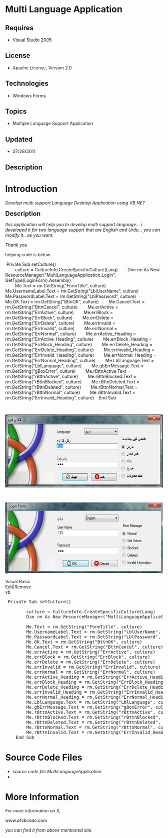 # Multi Language Application
## Requires
- Visual Studio 2005
## License
- Apache License, Version 2.0
## Technologies
- Windows Forms
## Topics
- Multiple Language Support Application
## Updated
- 07/28/2011
## Description

<h1>Introduction</h1>
<p><em>Develop multi support Language Desktop Application using VB.NET</em></p>
<p><span style="font-size:20px; font-weight:bold">Description</span></p>
<p><em>this application will help you to develop multi support language... i developed it for two language support that are English and Urdu... you can modify it.. as you want.</em></p>
<p><em>Thank you&nbsp;</em></p>
<p>helping code is below</p>
<p>&nbsp;Private Sub setCulture()<br>
&nbsp; &nbsp; &nbsp; &nbsp; culture = CultureInfo.CreateSpecificCulture(Lang)&nbsp; &nbsp; &nbsp; &nbsp; Dim rm As New ResourceManager(&quot;MultiLanguageApplication.Login&quot;, GetType(LoginForm).Assembly)<br>
&nbsp; &nbsp; &nbsp; &nbsp; Me.Text = rm.GetString(&quot;FormTitle&quot;, culture)&nbsp; &nbsp; &nbsp; &nbsp; Me.UsernameLabel.Text = rm.GetString(&quot;LblUserName&quot;, culture)&nbsp; &nbsp; &nbsp; &nbsp; Me.PasswordLabel.Text = rm.GetString(&quot;LblPassword&quot;, culture)&nbsp; &nbsp;
 &nbsp; &nbsp; Me.OK.Text = rm.GetString(&quot;BttnOK&quot;, culture)&nbsp; &nbsp; &nbsp; &nbsp; Me.Cancel.Text = rm.GetString(&quot;BttnCancel&quot;, culture)&nbsp; &nbsp; &nbsp; &nbsp; Me.errActive = rm.GetString(&quot;ErrActive&quot;, culture)&nbsp; &nbsp; &nbsp; &nbsp; Me.errBlock =
 rm.GetString(&quot;ErrBlock&quot;, culture)&nbsp; &nbsp; &nbsp; &nbsp; Me.errDelete = rm.GetString(&quot;ErrDelete&quot;, culture)&nbsp; &nbsp; &nbsp; &nbsp; Me.errInvalid = rm.GetString(&quot;ErrInvalid&quot;, culture)&nbsp; &nbsp; &nbsp; &nbsp; Me.errNormal = rm.GetString(&quot;ErrNormal&quot;,
 culture)&nbsp; &nbsp; &nbsp; &nbsp; Me.errActive_Heading = rm.GetString(&quot;ErrActive_Heading&quot;, culture)&nbsp; &nbsp; &nbsp; &nbsp; Me.errBlock_Heading = rm.GetString(&quot;ErrBlock_Heading&quot;, culture)&nbsp; &nbsp; &nbsp; &nbsp; Me.errDelete_Heading = rm.GetString(&quot;ErrDelete_Heading&quot;,
 culture)&nbsp; &nbsp; &nbsp; &nbsp; Me.errInvalid_Heading = rm.GetString(&quot;ErrInvalid_Heading&quot;, culture)&nbsp; &nbsp; &nbsp; &nbsp; Me.errNormal_Heading = rm.GetString(&quot;ErrNormal_Heading&quot;, culture)&nbsp; &nbsp; &nbsp; &nbsp; Me.LblLanguage.Text = rm.GetString(&quot;LblLanguage&quot;,
 culture)&nbsp; &nbsp; &nbsp; &nbsp; Me.gbErrMessage.Text = rm.GetString(&quot;gBoxError&quot;, culture)&nbsp; &nbsp; &nbsp; &nbsp; Me.rBttnActive.Text = rm.GetString(&quot;rBttnActive&quot;, culture)&nbsp; &nbsp; &nbsp; &nbsp; Me.rBttnBlocked.Text = rm.GetString(&quot;rBttnBlocked&quot;,
 culture)&nbsp; &nbsp; &nbsp; &nbsp; Me.rBttnDeleted.Text = rm.GetString(&quot;rBttnDeleted&quot;, culture)&nbsp; &nbsp; &nbsp; &nbsp; Me.rBttnNormal.Text = rm.GetString(&quot;rBttnNormal&quot;, culture)&nbsp; &nbsp; &nbsp; &nbsp; Me.rBttnInvalid.Text = rm.GetString(&quot;ErrInvalid_Heading&quot;,
 culture)&nbsp; &nbsp; End Sub</p>
<p>&nbsp;</p>
<p><img src="25606-pic_urdu.jpg" alt="" width="564" height="232"></p>
<p>&nbsp;</p>
<p><img src="25608-eng_pic.jpg" alt="" width="562" height="226"></p>
<div class="scriptcode">
<div class="pluginEditHolder" pluginCommand="mceScriptCode">
<div class="title"><span>Visual Basic</span></div>
<div class="pluginLinkHolder"><span class="pluginEditHolderLink">Edit</span>|<span class="pluginRemoveHolderLink">Remove</span></div>
<span class="hidden">vb</span>

<div class="preview">
<pre class="vb">&nbsp;<span class="visualBasic__keyword">Private</span>&nbsp;<span class="visualBasic__keyword">Sub</span>&nbsp;setCulture()&nbsp;
&nbsp;
&nbsp;&nbsp;&nbsp;&nbsp;&nbsp;&nbsp;&nbsp;&nbsp;culture&nbsp;=&nbsp;CultureInfo.CreateSpecificCulture(Lang)&nbsp;
&nbsp;&nbsp;&nbsp;&nbsp;&nbsp;&nbsp;&nbsp;&nbsp;<span class="visualBasic__keyword">Dim</span>&nbsp;rm&nbsp;<span class="visualBasic__keyword">As</span>&nbsp;<span class="visualBasic__keyword">New</span>&nbsp;ResourceManager(<span class="visualBasic__string">&quot;MultiLanguageApplication.Login&quot;</span>,&nbsp;<span class="visualBasic__keyword">GetType</span>(LoginForm).Assembly)&nbsp;
&nbsp;
&nbsp;&nbsp;&nbsp;&nbsp;&nbsp;&nbsp;&nbsp;&nbsp;<span class="visualBasic__keyword">Me</span>.Text&nbsp;=&nbsp;rm.GetString(<span class="visualBasic__string">&quot;FormTitle&quot;</span>,&nbsp;culture)&nbsp;
&nbsp;&nbsp;&nbsp;&nbsp;&nbsp;&nbsp;&nbsp;&nbsp;<span class="visualBasic__keyword">Me</span>.UsernameLabel.Text&nbsp;=&nbsp;rm.GetString(<span class="visualBasic__string">&quot;LblUserName&quot;</span>,&nbsp;culture)&nbsp;
&nbsp;&nbsp;&nbsp;&nbsp;&nbsp;&nbsp;&nbsp;&nbsp;<span class="visualBasic__keyword">Me</span>.PasswordLabel.Text&nbsp;=&nbsp;rm.GetString(<span class="visualBasic__string">&quot;LblPassword&quot;</span>,&nbsp;culture)&nbsp;
&nbsp;&nbsp;&nbsp;&nbsp;&nbsp;&nbsp;&nbsp;&nbsp;<span class="visualBasic__keyword">Me</span>.OK.Text&nbsp;=&nbsp;rm.GetString(<span class="visualBasic__string">&quot;BttnOK&quot;</span>,&nbsp;culture)&nbsp;
&nbsp;&nbsp;&nbsp;&nbsp;&nbsp;&nbsp;&nbsp;&nbsp;<span class="visualBasic__keyword">Me</span>.Cancel.Text&nbsp;=&nbsp;rm.GetString(<span class="visualBasic__string">&quot;BttnCancel&quot;</span>,&nbsp;culture)&nbsp;
&nbsp;&nbsp;&nbsp;&nbsp;&nbsp;&nbsp;&nbsp;&nbsp;<span class="visualBasic__keyword">Me</span>.errActive&nbsp;=&nbsp;rm.GetString(<span class="visualBasic__string">&quot;ErrActive&quot;</span>,&nbsp;culture)&nbsp;
&nbsp;&nbsp;&nbsp;&nbsp;&nbsp;&nbsp;&nbsp;&nbsp;<span class="visualBasic__keyword">Me</span>.errBlock&nbsp;=&nbsp;rm.GetString(<span class="visualBasic__string">&quot;ErrBlock&quot;</span>,&nbsp;culture)&nbsp;
&nbsp;&nbsp;&nbsp;&nbsp;&nbsp;&nbsp;&nbsp;&nbsp;<span class="visualBasic__keyword">Me</span>.errDelete&nbsp;=&nbsp;rm.GetString(<span class="visualBasic__string">&quot;ErrDelete&quot;</span>,&nbsp;culture)&nbsp;
&nbsp;&nbsp;&nbsp;&nbsp;&nbsp;&nbsp;&nbsp;&nbsp;<span class="visualBasic__keyword">Me</span>.errInvalid&nbsp;=&nbsp;rm.GetString(<span class="visualBasic__string">&quot;ErrInvalid&quot;</span>,&nbsp;culture)&nbsp;
&nbsp;&nbsp;&nbsp;&nbsp;&nbsp;&nbsp;&nbsp;&nbsp;<span class="visualBasic__keyword">Me</span>.errNormal&nbsp;=&nbsp;rm.GetString(<span class="visualBasic__string">&quot;ErrNormal&quot;</span>,&nbsp;culture)&nbsp;
&nbsp;&nbsp;&nbsp;&nbsp;&nbsp;&nbsp;&nbsp;&nbsp;<span class="visualBasic__keyword">Me</span>.errActive_Heading&nbsp;=&nbsp;rm.GetString(<span class="visualBasic__string">&quot;ErrActive_Heading&quot;</span>,&nbsp;culture)&nbsp;
&nbsp;&nbsp;&nbsp;&nbsp;&nbsp;&nbsp;&nbsp;&nbsp;<span class="visualBasic__keyword">Me</span>.errBlock_Heading&nbsp;=&nbsp;rm.GetString(<span class="visualBasic__string">&quot;ErrBlock_Heading&quot;</span>,&nbsp;culture)&nbsp;
&nbsp;&nbsp;&nbsp;&nbsp;&nbsp;&nbsp;&nbsp;&nbsp;<span class="visualBasic__keyword">Me</span>.errDelete_Heading&nbsp;=&nbsp;rm.GetString(<span class="visualBasic__string">&quot;ErrDelete_Heading&quot;</span>,&nbsp;culture)&nbsp;
&nbsp;&nbsp;&nbsp;&nbsp;&nbsp;&nbsp;&nbsp;&nbsp;<span class="visualBasic__keyword">Me</span>.errInvalid_Heading&nbsp;=&nbsp;rm.GetString(<span class="visualBasic__string">&quot;ErrInvalid_Heading&quot;</span>,&nbsp;culture)&nbsp;
&nbsp;&nbsp;&nbsp;&nbsp;&nbsp;&nbsp;&nbsp;&nbsp;<span class="visualBasic__keyword">Me</span>.errNormal_Heading&nbsp;=&nbsp;rm.GetString(<span class="visualBasic__string">&quot;ErrNormal_Heading&quot;</span>,&nbsp;culture)&nbsp;
&nbsp;&nbsp;&nbsp;&nbsp;&nbsp;&nbsp;&nbsp;&nbsp;<span class="visualBasic__keyword">Me</span>.LblLanguage.Text&nbsp;=&nbsp;rm.GetString(<span class="visualBasic__string">&quot;LblLanguage&quot;</span>,&nbsp;culture)&nbsp;
&nbsp;&nbsp;&nbsp;&nbsp;&nbsp;&nbsp;&nbsp;&nbsp;<span class="visualBasic__keyword">Me</span>.gbErrMessage.Text&nbsp;=&nbsp;rm.GetString(<span class="visualBasic__string">&quot;gBoxError&quot;</span>,&nbsp;culture)&nbsp;
&nbsp;&nbsp;&nbsp;&nbsp;&nbsp;&nbsp;&nbsp;&nbsp;<span class="visualBasic__keyword">Me</span>.rBttnActive.Text&nbsp;=&nbsp;rm.GetString(<span class="visualBasic__string">&quot;rBttnActive&quot;</span>,&nbsp;culture)&nbsp;
&nbsp;&nbsp;&nbsp;&nbsp;&nbsp;&nbsp;&nbsp;&nbsp;<span class="visualBasic__keyword">Me</span>.rBttnBlocked.Text&nbsp;=&nbsp;rm.GetString(<span class="visualBasic__string">&quot;rBttnBlocked&quot;</span>,&nbsp;culture)&nbsp;
&nbsp;&nbsp;&nbsp;&nbsp;&nbsp;&nbsp;&nbsp;&nbsp;<span class="visualBasic__keyword">Me</span>.rBttnDeleted.Text&nbsp;=&nbsp;rm.GetString(<span class="visualBasic__string">&quot;rBttnDeleted&quot;</span>,&nbsp;culture)&nbsp;
&nbsp;&nbsp;&nbsp;&nbsp;&nbsp;&nbsp;&nbsp;&nbsp;<span class="visualBasic__keyword">Me</span>.rBttnNormal.Text&nbsp;=&nbsp;rm.GetString(<span class="visualBasic__string">&quot;rBttnNormal&quot;</span>,&nbsp;culture)&nbsp;
&nbsp;&nbsp;&nbsp;&nbsp;&nbsp;&nbsp;&nbsp;&nbsp;<span class="visualBasic__keyword">Me</span>.rBttnInvalid.Text&nbsp;=&nbsp;rm.GetString(<span class="visualBasic__string">&quot;ErrInvalid_Heading&quot;</span>,&nbsp;culture)&nbsp;
&nbsp;&nbsp;&nbsp;&nbsp;<span class="visualBasic__keyword">End</span>&nbsp;<span class="visualBasic__keyword">Sub</span></pre>
</div>
</div>
</div>
<h1><span>Source Code Files</span></h1>
<ul>
<li><em>source code file MultiLanguageApplication</em> </li><li><em><br>
</em></li></ul>
<h1>More Information</h1>
<p><em>For more information on X,</em></p>
<p><em>www.a1vbcode.com</em></p>
<p><em>you can find it from above mentioned site.</em></p>
